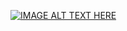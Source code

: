 [![IMAGE ALT TEXT HERE](https://img.youtube.com/vi/YOUTUBE_VIDEO_ID_HERE/0.jpg)](https://www.youtube.com/embed/FU1saRxiFnM?si=zRirA44MTVWeCTBO)

